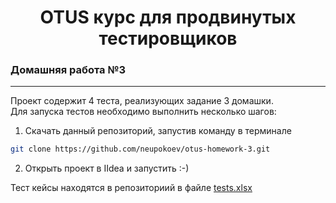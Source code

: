<h1 align="center">OTUS курс для продвинутых тестировщиков</h1>
<h3 align="left">Домашняя работа №3</h3>

---
Проект содержит 4 теста, реализующих задание 3 домашки.\
Для запуска тестов необходимо выполнить несколько шагов:
1. Скачать данный репозиторий, запустив команду в терминале
```bash
git clone https://github.com/neupokoev/otus-homework-3.git
```
2. Открыть проект в IIdea и запустить :-)

Тест кейсы находятся в репозиториий в файле [tests.xlsx](https://github.com/neupokoev/otus-homework-3/blob/main/src/test/resources/tests.xlsx) 